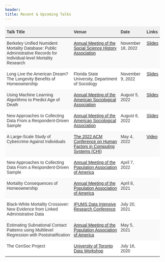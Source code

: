 ```yaml
---
header:
title: Recent & Upcoming Talks
---
```


<style type="text/css">
.tg  {border-collapse:collapse;border-color:#ccc;border-spacing:0;}
.tg td{background-color:#fff;border-bottom-width:1px;border-color:#ccc;border-style:solid;border-top-width:1px;
  border-width:0px;color:#333;font-family:Arial, sans-serif;font-size:14px;overflow:hidden;padding:10px 5px;
  word-break:normal;}
.tg th{background-color:#f0f0f0;border-bottom-width:1px;border-color:#ccc;border-style:solid;border-top-width:1px;
  border-width:0px;color:#333;font-family:Arial, sans-serif;font-size:14px;font-weight:normal;overflow:hidden;
  padding:10px 5px;word-break:normal;}
.tg .tg-buh4{background-color:#f9f9f9;text-align:left;vertical-align:top}
.tg .tg-fymr{border-color:inherit;font-weight:bold;text-align:left;vertical-align:top}
.tg .tg-0lax{text-align:left;vertical-align:top}
.tg .tg-0pky{border-color:inherit;text-align:left;vertical-align:top}
.tg .tg-btxf{background-color:#f9f9f9;border-color:inherit;text-align:left;vertical-align:top}
</style>
<table class="tg">
<thead>
  <tr>
    <th class="tg-fymr">Talk Title</th>
    <th class="tg-fymr">Venue </th>
    <th class="tg-fymr">Date</th>
    <th class="tg-0lax"><span style="font-weight:bold">Links</span></th>
  </tr>
</thead>
<tbody>
  <tr>
    <td class="tg-buh4"><span style="font-weight:400;font-style:normal">Berkeley Unified Numident Mortality </span>Database: Public Administrative Records for Individual-level Mortality Research</td>
    <td class="tg-buh4"><a href="https://ssha2022.ssha.org/days">Annual Meeting of the Social Science History Association</a></td>
    <td class="tg-buh4">November 18, 2022</td>
    <td class="tg-buh4"><a href="https://www.caseybreen.com/media/talk_slides/breen_goldstein_bunmd_nov18_2022.pdf">Slides</a></td>
  </tr>
  <tr>
    <td class="tg-0lax">Long Live the American Dream? The Longevity Benefits of Homeownership</td>
    <td class="tg-0lax">Florida State University, Department of Sociology </td>
    <td class="tg-0lax">November 9, 2022</td>
    <td class="tg-0lax"><a href="https://www.caseybreen.com/media/talk_slides/breen_homeownership_longevity_nov9_2022.pdf">Slides</a></td>
  </tr>
  <tr>
    <td class="tg-buh4"><span style="font-weight:400;font-style:normal">Using Machine Learning Algorithms to Pre</span>dict Age of Death</td>
    <td class="tg-buh4"><a href="https://www.asanet.org/2022-annual-meeting" target="_blank" rel="noopener noreferrer">Annual Meeting of the American Sociological Association</a></td>
    <td class="tg-buh4">August 5, 2022</td>
    <td class="tg-buh4"> <a href="https://www.caseybreen.com/media/talk_slides/breen_seltzer_machine_learning_mortality_asa2022.pdf">Slides</a></td> 
  </tr>
  <tr>
    <td class="tg-0lax"><span style="font-weight:400;font-style:normal">New Approaches to Collecting Data From </span>a Respondent-Driven Sample</td>
    <td class="tg-0lax"><a href="https://www.asanet.org/2022-annual-meeting" target="_blank" rel="noopener noreferrer">Annual Meeting of the American Sociological Association</a></td>
    <td class="tg-0lax">August 6, 2022</td>
    <td class="tg-0lax"> <a href="https://www.caseybreen.com/media/talk_slides/breen_feehan_rds_multi_asa_2022.pdf">Slides</a></td>
  </tr>
  <tr>
    <td class="tg-buh4"><span style="font-weight:400;font-style:normal">A Large-Scale Study of </span>Cybercrime Against Individuals</td>
    <td class="tg-buh4"><a href="https://chi2022.acm.org/" target="_blank" rel="noopener noreferrer">The 2022 ACM Conference on Human Factors in Computing Systems (CHI)</a></td>
    <td class="tg-buh4">May 4, 2022</td>
    <td class="tg-buh4"><a href="https://www.youtube.com/watch?v=BjrQJc11Isg" target="_blank" rel="noopener noreferrer">Video          </a></td>
  </tr>
  <tr>
    <td class="tg-0pky"><span style="font-weight:400;font-style:normal">New Approaches to Collecting Data From </span>a Respondent-Driven Sample</td>
    <td class="tg-0pky"><a href="https://www.populationassociation.org/paa2022/home">Annual Meeting of the Population Association of America</a></td>
    <td class="tg-0pky">April 7, 2022</td>
    <td class="tg-0lax"></td>
  </tr>
  <tr>
    <td class="tg-buh4">Mortality Consequences of Homeownership</td>
    <td class="tg-buh4"><a href="https://www.populationassociation.org/paa2022/home">Annual Meeting of the Population Association of America</a></td>
    <td class="tg-buh4">April 8, 2021</td>
    <td class="tg-buh4"></td>
  </tr>
  <tr>
    <td class="tg-0lax"><span style="font-weight:400;font-style:normal">Black-White Mortality Crossover: New Evidence from Linked Administrative Data</span></td>
    <td class="tg-0lax"><a href="https://www.ipums.org/research-conference">IPUMS Data Intensive Research Conference</a></td>
    <td class="tg-0lax"><span style="font-weight:400;font-style:normal">July 20, 2021</span></td>
    <td class="tg-0lax"></td>
  </tr>
  <tr>
    <td class="tg-btxf"><span style="font-weight:400;font-style:normal">Estimating Subnational </span>Contact Patterns using Multilevel Regression with Poststratification</td>
    <td class="tg-btxf"><a href="https://www.populationassociation.org/paa2022/home">Annual Meeting of the Population Association of America</a></td>
    <td class="tg-btxf"><span style="font-weight:400;font-style:normal">May 5, 2021</span></td>
    <td class="tg-buh4"></td>
  </tr>
  <tr>
    <td class="tg-0pky">The CenSoc Project</td>
    <td class="tg-0pky"><a href="https://rohanalexander.com/toronto_data_workshop.html">University of Toronto Data Workshop</a></td>
    <td class="tg-0pky">July 16, 2020</td>
    <td class="tg-0lax"></td>
  </tr>
</tbody>
</table>